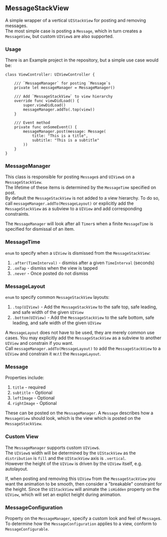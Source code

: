 ## MessageStackView

A simple wrapper of a vertical `UIStackView` for posting and removing messages.  
The most simple case is posting a `Message`, which in turn creates a `MessageView`, but custom `UIView`s are also supported.

### Usage

There is an Example project in the repository, but a simple use case would be:  

    class ViewController: UIViewController {
    
        /// `MessageManager` for posting `Message`s  
        private let messageManager = MessageManager() 
        
        /// Add `MessageStackView` to view hierarchy
        override func viewDidLoad() {
            super.viewDidLoad()
            messageManager.addTo(.top(view))
        }

        /// Event method  
        private func onSomeEvent() {  
            messageManager.post(message: Message(  
                title: "This is a title",  
                subtitle: "This is a subtitle"
            ))  
        }  
    }

### MessageManager

This class is responsible for posting `Message`s and `UIView`s on a `MessageStackView`.  
The lifetime of these items is determined by the `MessageTime` specified on post.  
By default the `MessageStackView` is not added to a view hierarchy. To do so, call `messageManager.addTo(MessageLayout)` or explicitly add the `MessageStackView` as a subview to a `UIView` and add corresponding constraints.  

The `MessageManager` will look after all `Timer`s when a finite `MessageTime` is specified for dismissal of an item.

### MessageTime

`enum` to specify when a `UIView` is dismissed from the `MessageStackView`:  
1. `.after(TimeInterval)` - dismiss after a given `TimeInterval` (seconds)  
2. `.onTap` - dismiss when the view is tapped 
3. `.never` - Once posted do not dismiss  

### MessageLayout

`enum` to specify common `MessageStackView` layouts:  
1. `.top(UIView)` - Add the `MessageStackView` to the safe top, safe leading, and safe width of the given `UIView`  
2. `.bottom(UIView)` - Add the `MessageStackView` to the safe bottom, safe leading, and safe width of the given `UIView`  

A `MessageLayout` does not have to be used, they are merely common use cases. You may explicitly add the `MessageStackView` as a subview to another `UIView` and constrain if you want.  
Call `messageManager.addTo(MessageLayout)` to add the `MessageStackView` to a `UIView` and constrain it w.r.t the `MessageLayout`.

### Message

Properties include:  
1. `title` -  required  
2. `subtitle` -  Optional  
3. `leftImage` - Optional  
3. `rightImage` - Optional  

These can be posted on the `MessageManager`.
A `Message` describes how a `MessageView` should look, which is the view which is posted on the `MessageStackView`.

### Custom View

The `MessageManager` supports custom `UIView`s.  
The `UIView`s width will be determined by the `UIStackView` as the `distribution` is `fill` and the `UIStackView` axis is `.vertical`.  
However the height of the `UIView` is driven by the `UIView` itself, e.g. autolayout.  
  
If, when posting and removing this `UIView` from the `MessageStackView` you want the animation to be smooth, then consider a "breakable" constraint for the height. Since the `UIStackView` will animate the `isHidden` property on the `UIView`, which will set an explict height during animation.

### MessageConfiguration

Property on the `MessageManager`, specify a custom look and feel of  `Message`s.  
To determine how the `MessageConfiguration` applies to a view, conform to `MessageConfigurable`.
